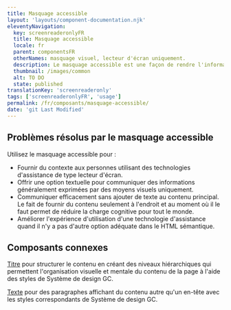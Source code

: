 ```yaml
---
title: Masquage accessible
layout: 'layouts/component-documentation.njk'
eleventyNavigation:
  key: screenreaderonlyFR
  title: Masquage accessible
  locale: fr
  parent: componentsFR
  otherNames: masquage visuel, lecteur d'écran uniquement.
  description: Le masquage accessible est une façon de rendre l'information textuelle uniquement accessible à des technologies d'assistance.
  thumbnail: /images/common
  alt: TO DO
  state: published
translationKey: 'screenreaderonly'
tags: ['screenreaderonlyFR', 'usage']
permalink: /fr/composants/masquage-accessible/
date: 'git Last Modified'
---
```


## Problèmes résolus par le masquage accessible

Utilisez le masquage accessible pour :

- Fournir du contexte aux personnes utilisant des technologies d'assistance de type lecteur d'écran.
- Offrir une option textuelle pour communiquer des informations généralement exprimées par des moyens visuels uniquement.
- Communiquer efficacement sans ajouter de texte au contenu principal. Le fait de fournir du contenu seulement à l'endroit et au moment où il le faut permet de réduire la charge cognitive pour tout le monde.
- Améliorer l'expérience d'utilisation d'une technologie d'assistance quand il n'y a pas d'autre option adéquate dans le HTML sémantique.

<article class="bg-full-width bg-primary text-light pt-500 pb-400 my-500">
  <h2 class="mt-0 mb-400">Composants connexes</h2>

<a href="{{ links.heading }}" class="link-light">Titre</a> pour structurer le contenu en créant des niveaux hiérarchiques qui permettent l'organisation visuelle et mentale du contenu de la page à l'aide des styles de Système de design GC.

<a href="{{ links.text }}" class="link-light">Texte</a> pour des paragraphes affichant du contenu autre qu'un en-tête avec les styles correspondants de Système de design GC.

</article>
